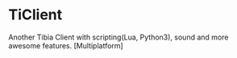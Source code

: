 # TiClient
Another Tibia Client with scripting(Lua, Python3), sound and more awesome features. [Multiplatform]
